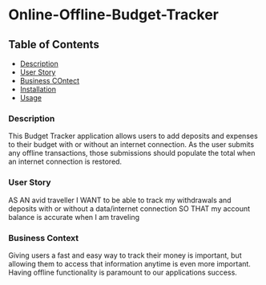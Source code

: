# Online-Offline-Budget-Tracker


## Table of Contents
- [Description](#description)
- [User Story](#user-story)
- [Business COntect](#business-context)
- [Installation](#installation)
- [Usage](#usage)



### Description 
This Budget Tracker application allows users to add deposits and expenses to their budget with or without an internet connection. As the user submits any offline transactions, those submissions should populate the total when an internet connection is restored.


### User Story
AS AN avid traveller
I WANT to be able to track my withdrawals and deposits with or without a data/internet connection
SO THAT my account balance is accurate when I am traveling


### Business Context
Giving users a fast and easy way to track their money is important, but allowing them to access that information anytime is even more important. Having offline functionality is paramount to our applications success.
